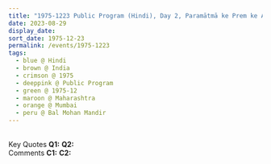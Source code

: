 ```yaml
---
title: "1975-1223 Public Program (Hindi), Day 2, Paramātmā ke Prem ke Anubhav (Experiences of Divine Love), Bal Mohan Mandir, Mumbai, Maharashtra, India"
date: 2023-08-29
display_date: 
sort_date: 1975-12-23
permalink: /events/1975-1223
tags:
  - blue @ Hindi
  - brown @ India
  - crimson @ 1975
  - deeppink @ Public Program
  - green @ 1975-12
  - maroon @ Maharashtra
  - orange @ Mumbai
  - peru @ Bal Mohan Mandir
---
```


<br>

<wave-list>
  <list-title color="DarkSeaGreen" width="55">Key Quotes</list-title>
  <list-item color="BlanchedAlmond" width="280"><b>Q1:</b> <i></i></list-item>
  <list-item color="Lavender" width="280"><b>Q2:</b> <i></i></list-item>
</wave-list>

<br>

<wave-list>
  <list-title color="DarkSeaGreen" width="55">Comments</list-title>
  <list-item color="BlanchedAlmond" width="280"><b>C1:</b> <i></i></list-item>
  <list-item color="Lavender" width="280"><b>C2:</b> <i></i></list-item>
</wave-list>